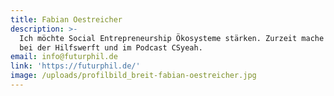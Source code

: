 ```yaml
---
title: Fabian Oestreicher
description: >-
  Ich möchte Social Entrepreneurship Ökosysteme stärken. Zurzeit mache ich das
  bei der Hilfswerft und im Podcast CSyeah. 
email: info@futurphil.de
link: 'https://futurphil.de/'
image: /uploads/profilbild_breit-fabian-oestreicher.jpg
---
```



